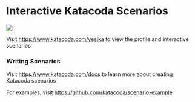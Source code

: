 # Interactive Katacoda Scenarios

[![](http://shields.katacoda.com/katacoda/yesika/count.svg)](https://www.katacoda.com/yesika "Get your profile on Katacoda.com")

Visit https://www.katacoda.com/yesika to view the profile and interactive scenarios

### Writing Scenarios
Visit https://www.katacoda.com/docs to learn more about creating Katacoda scenarios

For examples, visit https://github.com/katacoda/scenario-example
